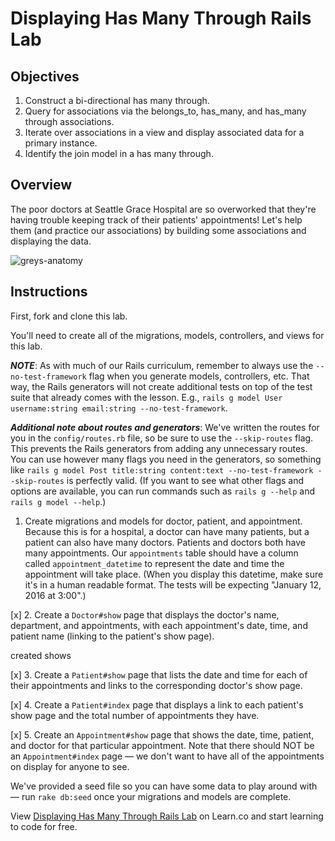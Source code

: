 # Displaying Has Many Through Rails Lab

## Objectives

1. Construct a bi-directional has many through.
2. Query for associations via the belongs_to, has_many, and has_many through associations.
3. Iterate over associations in a view and display associated data for a primary instance.
4. Identify the join model in a has many through.

## Overview

The poor doctors at Seattle Grace Hospital are so overworked that they're having trouble keeping track of their patients' appointments! Let's help them (and practice our associations) by building some associations and displaying the data.

![greys-anatomy](http://57.media.tumblr.com/cbcd8f29790e720e4cea60f44cb2c6b9/tumblr_mrbut3kX1g1r6kab2o1_500.gif)

## Instructions

First, fork and clone this lab.

You'll need to create all of the migrations, models, controllers, and views for this lab.

***NOTE***: As with much of our Rails curriculum, remember to always use the `--no-test-framework` flag when you generate models, controllers, etc. That way, the Rails generators will not create additional tests on top of the test suite that already comes with the lesson. E.g., `rails g model User username:string email:string --no-test-framework`.

***Additional note about routes and generators***: We've written the routes for you in the `config/routes.rb` file, so be sure to use the `--skip-routes` flag. This prevents the Rails generators from adding any unnecessary routes. You can use however many flags you need in the generators, so something like `rails g model Post title:string content:text --no-test-framework --skip-routes` is perfectly valid. (If you want to see what other flags and options are available, you can run commands such as `rails g --help` and `rails g model --help`.)

1. Create migrations and models for doctor, patient, and appointment. Because this is for a hospital, a doctor can have many patients, but a patient can also have many doctors. Patients and doctors both have many appointments. Our `appointments` table should have a column called `appointment_datetime` to represent the date and time the appointment will take place. (When you display this datetime, make sure it's in a human readable format. The tests will be expecting "January 12, 2016 at 3:00".)

[x] 2. Create a `Doctor#show` page that displays the doctor's name, department, and appointments, with each appointment's date, time, and patient name (linking to the patient's show page).

created shows

[x] 3. Create a `Patient#show` page that lists the date and time for each of their appointments and links to the corresponding doctor's show page.

[x] 4. Create a `Patient#index` page that displays a link to each patient's show page and the total number of appointments they have.

[x] 5. Create an `Appointment#show` page that shows the date, time, patient, and doctor for that particular appointment. Note that there should NOT be an `Appointment#index` page –– we don't want to have all of the appointments on display for anyone to see.

We've provided a seed file so you can have some data to play around with –– run `rake db:seed` once your migrations and models are complete.

<p data-visibility='hidden'>View <a href='https://learn.co/lessons/displaying-has-many-through-rails-lab' title='Displaying Has Many Through Rails Lab'>Displaying Has Many Through Rails Lab</a> on Learn.co and start learning to code for free.</p>
